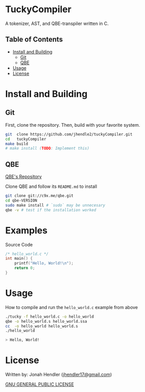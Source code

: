 # TuckyCompiler

A tokenizer, AST, and QBE-transpiler written in C.

## Table of Contents
* [Install and Building](#install-and-building)
    * [Git](#git)
    * [QBE](#qbe)
* [Usage](#usage)
* [License](#license)

# Install and Building
## Git
First, clone the repository.
Then, build with your favorite system.
```bash
git  clone https://github.com/jhendle2/tuckyCompiler.git
cd   tuckyCompiler
make build
# make install (TODO: Implement this)
```
## QBE
[QBE's Repository](https://c9x.me/compile/code.html)

Clone QBE and follow its `README.md` to install
```bash
git clone git://c9x.me/qbe.git
cd qbe-VERSION
sudo make install # `sudo` may be unnecesary
qbe -v # test if the installation worked
```

# Examples
Source Code
```c
/* hello_world.c */
int main() {
    printf("Hello, World!\n");
    return 0;
}
```

# Usage
How to compile and run the `hello_world.c` example from above
```bash
./tucky -f hello_world.c -o hello_world
qbe -o hello_world.s hello_world.ssa
cc  -o hello_world hello_world.s
./hello_world

> Hello, World!
```

# License
Written by: Jonah Hendler (jhendler17@gmail.com)

[GNU GENERAL PUBLIC LICENSE](LICENSE)